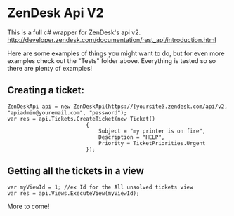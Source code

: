 ZenDesk Api V2
==============

This is a full c# wrapper for ZenDesk's api v2. http://developer.zendesk.com/documentation/rest_api/introduction.html

Here are some examples of things you might want to do, but for even more examples check out the "Tests" folder above. Everything is tested so so there are plenty of examples!

Creating a ticket:
--------------
	ZenDeskApi api = new ZenDeskApi(https://{yoursite}.zendesk.com/api/v2, "apiadmin@youremail.com", "password"); 
	var res = api.Tickets.CreateTicket(new Ticket()
                             {
                                 Subject = "my printer is on fire",
                                 Description = "HELP",
                                 Priority = TicketPriorities.Urgent
                             });
							 
Getting all the tickets in a view
--------------
	var myViewId = 1; //ex Id for the All unsolved tickets view
	var res = api.Views.ExecuteView(myViewId);
	

More to come!